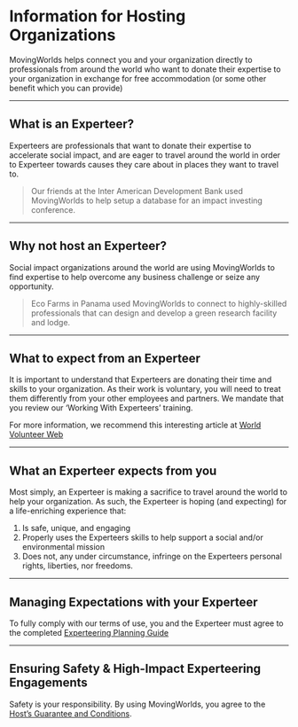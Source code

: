 
# Information for Hosting Organizations
MovingWorlds helps connect you and your organization directly to professionals from around the world who want to donate their expertise to your organization in exchange for free accommodation (or some other benefit which you can provide)

* * *

## What is an Experteer?

Experteers are professionals that want to donate their expertise to accelerate social impact, and are eager to travel around the world in order to Experteer towards causes they care about in places they want to travel to.

> Our friends at the Inter American Development Bank used MovingWorlds to help setup a database for an impact investing conference.

* * *

## Why not host an Experteer?

Social impact organizations around the world are using MovingWorlds to find expertise to help overcome any business challenge or seize any opportunity.

> Eco Farms in Panama used MovingWorlds to connect to highly-skilled professionals that can design and develop a green research facility and lodge.

* * *

## What to expect from an Experteer

It is important to understand that Experteers are donating their time and skills to your organization. As their work is voluntary, you will need to treat them differently from your other employees and partners. We mandate that you review our ‘Working With Experteers’ training.

For more information, we recommend this interesting article at [World Volunteer Web](http://www.worldvolunteerweb.org/resources/how-to-guides/manage-volunteers/doc/understanding-volunteer-motivations.html)

* * *

## What an Experteer expects from you

Most simply, an Experteer is making a sacrifice to travel around the world to help your organization. As such, the Experteer is hoping (and expecting) for a life-enriching experience that:

1. Is safe, unique, and engaging
1. Properly uses the Experteers skills to help support a social and/or environmental mission
1. Does not, any under circumstance, infringe on the Experteers personal rights, liberties, nor freedoms.

* * *

## Managing Expectations with your Experteer

To fully comply with our terms of use, you and the Experteer must agree to the completed [Experteering Planning Guide](https://moving_worlds.s3.amazonaws.com/5df16f1bc290a3ea8e7f8623a55132f5.pdf)

* * *

## Ensuring Safety & High-Impact Experteering Engagements

Safety is your responsibility. By using MovingWorlds, you agree to the [Host’s Guarantee and Conditions](http://staging.movingworlds.org/terms-of-use/host-guarantee-of-conditions.html).

